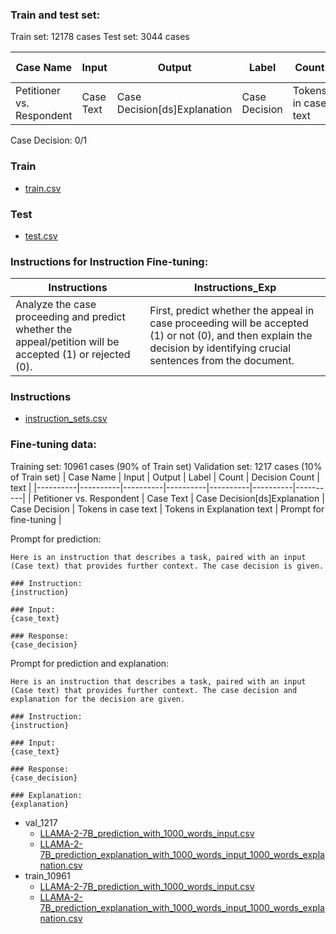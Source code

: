 ### Train and test set:
Train set: 12178 cases
Test set: 3044 cases

| Case Name | Input | Output | Label | Count | Decision Count |
|----------|----------|----------|----------|----------|----------|
| Petitioner vs. Respondent | Case Text | Case Decision[ds]Explanation | Case Decision | Tokens in case text | Tokens in Explanation text |

Case Decision: 0/1

### Train
* [train.csv](https://drive.google.com/file/d/1eBuQuul8alMDakQTC2TRKN_WzbNQlON3/view?usp=sharing)
### Test
* [test.csv](https://drive.google.com/file/d/1COs3uBBgYz4O09LNL1Slnylxeei02ekp/view?usp=sharing)

### Instructions for Instruction Fine-tuning:
| Instructions	 | Instructions_Exp |
|----------|----------|
| Analyze the case proceeding and predict whether the appeal/petition will be accepted (1) or rejected (0). | First, predict whether the appeal in case proceeding will be accepted (1) or not (0), and then explain the decision by identifying crucial sentences from the document. |

### Instructions
* [instruction_sets.csv](https://drive.google.com/file/d/1YfFzL-0NgFvHWmvlz_vRVrjkw1SwF-dL/view?usp=sharing)

### Fine-tuning data:
Training set: 10961 cases (90% of Train set)
Validation set: 1217 cases (10% of Train set)
| Case Name | Input | Output | Label | Count | Decision Count | text |
|----------|----------|----------|----------|----------|----------|----------|
| Petitioner vs. Respondent | Case Text | Case Decision[ds]Explanation | Case Decision | Tokens in case text | Tokens in Explanation text | Prompt for fine-tuning |

Prompt for prediction:
```
Here is an instruction that describes a task, paired with an input (Case text) that provides further context. The case decision is given.

### Instruction:
{instruction}

### Input:
{case_text}

### Response:
{case_decision}
```

 
Prompt for prediction and explanation:
```
Here is an instruction that describes a task, paired with an input (Case text) that provides further context. The case decision and explanation for the decision are given.

### Instruction:
{instruction}

### Input:
{case_text}

### Response:
{case_decision}

### Explanation:
{explanation}
```

* val_1217
  * [LLAMA-2-7B_prediction_with_1000_words_input.csv](https://drive.google.com/file/d/1qrwrTMV5HVKvYmkyG5AMCY5owjbFZxsw/view?usp=sharing)
  * [LLAMA-2-7B_prediction_explanation_with_1000_words_input_1000_words_explanation.csv](https://drive.google.com/file/d/12w-jyO9cASUk8R2C1B3H0799SctJ4p4z/view?usp=sharing)
* train_10961
  * [LLAMA-2-7B_prediction_with_1000_words_input.csv](https://drive.google.com/file/d/1CHj80JoHZEew-OparZ3BnUjfyUdjOlkq/view?usp=sharing)
  * [LLAMA-2-7B_prediction_explanation_with_1000_words_input_1000_words_explanation.csv](https://drive.google.com/file/d/1WQMivt5DpAHegWZDTnXZ4qffJPUmbE7n/view?usp=sharing)
